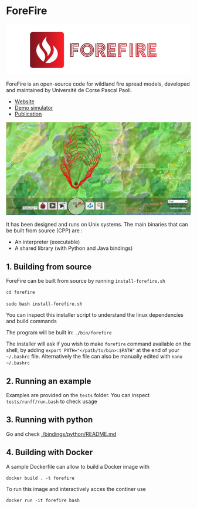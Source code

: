 # ForeFire

![logo](./docs_legacy/images/forefire.jpg)

<!-- _Refer to the [Wiki](https://github.com/forefireAPI/firefront/wiki) for a more detailed guide on using ForeFire._ -->

ForeFire is an open-source code for wildland fire spread models, developed and maintained by Université de Corse Pascal Paoli.
- [Website](https://forefire.univ-corse.fr/)
- [Demo simulator](http://forefire.univ-corse.fr/sim)
- [Publication](https://www.researchgate.net/publication/278769168_ForeFire_open-source_code_for_wildland_fire_spread_models)

![demo](./docs_legacy/images/sim-forefire.jpg)


It has been designed and runs on Unix systems.
The main binaries that can be built from source (CPP) are :
- An interpreter (executable)
- A shared library (with Python and Java bindings)

## 1. Building from source

ForeFire can be built from source by running `install-forefire.sh`

```
cd forefire

sudo bash install-forefire.sh
```

You can inspect this installer script to understand the linux dependencies and build commands

The program will be built in: `./bin/forefire`

The installer will ask if you wish to make `forefire` command available on the shell, by adding `export PATH="</path/to/bin>:$PATH"` at the end of your `~/.bashrc` file. Alternatively the file can also be manually edited with  `nano ~/.bashrc`

## 2. Running an example

Examples are provided on the `tests` folder. You can inspect `tests/runff/run.bash` to check usage

## 3. Running with python
Go and check [./bindings/python/README.md](./bindings/python/README.md)

## 4. Building with Docker
A sample Dockerfile can allow to build a Docker image with
```
docker build . -t forefire
```

To run this image and interactively acces the continer use
```
docker run -it forefire bash
```
